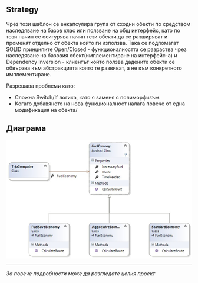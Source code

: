 ## Strategy

Чрез този шаблон се енкапсулира група от сходни обекти по средством наследяване на базов клас или ползване на общ интерфейс, като по този начин се осигурява начин тези обекти да се разширяват и променят отделно от обекта който ги използва. Така се подпомагат SOLID принципите Open/Closed - функционалността се разраства чрез наследяване на базовия обект(имплементиране на интерфейс-а) и Dependency Inversion - клиентът който ползва дадените обекти се обвързва към абстракцията която те развиват, а не към конкретното имплементиране.

Разрешава проблеми като: 
* Сложна Switch/If логика, като я заменя с полиморфизъм.
* Когато добавянето на нова функционалност налага повече от една модификация на обекта/

## Диаграма

![alt text](./strategy.jpg "Strategy")

---

*За повече подробности може да разгледате целия проект*

